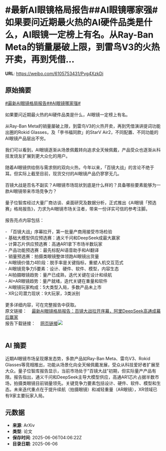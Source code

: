 # #最新AI眼镜格局报告##AI眼镜哪家强#如果要问近期最火热的AI硬件品类是什么，AI眼镜一定榜上有名。从Ray-Ban Meta的销量屡破上限，到雷鸟V3的火热开卖，再到凭借...

**URL**: https://weibo.com/6105753431/Pvg4XzkDi

## 原始摘要

<a href="https://m.weibo.cn/search?containerid=231522type%3D1%26t%3D10%26q%3D%23%E6%9C%80%E6%96%B0AI%E7%9C%BC%E9%95%9C%E6%A0%BC%E5%B1%80%E6%8A%A5%E5%91%8A%23&amp;extparam=%23%E6%9C%80%E6%96%B0AI%E7%9C%BC%E9%95%9C%E6%A0%BC%E5%B1%80%E6%8A%A5%E5%91%8A%23" data-hide=""><span class="surl-text">#最新AI眼镜格局报告#</span></a><a href="https://m.weibo.cn/search?containerid=231522type%3D1%26t%3D10%26q%3D%23AI%E7%9C%BC%E9%95%9C%E5%93%AA%E5%AE%B6%E5%BC%BA%23&amp;extparam=%23AI%E7%9C%BC%E9%95%9C%E5%93%AA%E5%AE%B6%E5%BC%BA%23" data-hide=""><span class="surl-text">#AI眼镜哪家强#</span></a><br><br>如果要问近期最火热的AI硬件品类是什么，AI眼镜一定榜上有名。<br><br>从Ray-Ban Meta的销量屡破上限，到雷鸟V3的火热开卖，再到凭借演讲提词功能出圈的Rokid Glasses，及「李书福同款」的StarV Air2，不同配置、不同功能的AI眼镜产品层出不穷。<br><br>我们可以看到，AI眼镜逐渐从场景佩戴转向追求全天候佩戴，产品受众也逐渐从科技发烧友扩展到更大众化的用户。<br><br>随着AI眼镜供给侧与需求侧的双向火热，今年以来，「百镜大战」的言论不绝于耳。但实际上截至目前，现货交付的AI眼镜产品仍寥寥无几。<br><br>百镜大战是否名不副实？AI眼镜市场现状到底是什么样的？具备哪些要素能够为一款AI眼镜带来市场竞争力？<br><br>量子位智库经过大量厂商访谈、桌面研究及数据分析，正式推出《AI眼镜「预选赛」格局报告》，力求为AI眼镜市场关注者，带来一份详实可信的参考注脚。<br><br>报告亮点内容包括：<br><br>- 「百镜大战」序幕拉开，第一批量产商用接受市场检验<br>- 基础大模型供应预选赛：通义千问和DeepSeek成最大赢家<br>- 计算芯片供应预选赛：高通AR1拿下市场半数玩家<br>- 产品功能预选赛：最先标配AI语音助手和AI翻译<br>- 销量预选赛：拍摄类眼镜整体领跑AI眼镜出货量<br>- AI眼镜价值力4阶段：脱手率是关键指标，重塑人机交互范式<br>- AI眼镜竞争力5要素：设计、硬件、软件、模型，内容生态<br>- AI拍摄眼镜趋势：量产已成熟，迭代关键在设计和续航<br>- AI+AR眼镜趋势：量产就绪，迭代关键在重量和软件<br>- AI眼镜玩家构成：5大类型入局，多数产品未上市<br>- XR公司潜力现状：9大玩家，3类派别<br><br>更多详细内容，可在完整报告中获取。<br>原文链接：<a href="https://weibo.cn/sinaurl?u=https%3A%2F%2Fmp.weixin.qq.com%2Fs%2Fnf9ercIIBGflULaEKQ_eGg" data-hide=""><span class="url-icon"><img style="width: 1rem;height: 1rem" src="https://h5.sinaimg.cn/upload/2015/09/25/3/timeline_card_small_web_default.png" referrerpolicy="no-referrer"></span><span class="surl-text">最新AI眼镜格局报告：百镜大战拉开序幕，阿里DeepSeek高通成幕后赢家</span></a><br>报告下载链接：<a href="https://weibo.cn/sinaurl?u=https%3A%2F%2Fjkhbjkhb.feishu.cn%2Fwiki%2FW5D7wuDcbiPXDLkaRLQcAJpOn8f%3Ffrom%3Dfrom_copylink" data-hide=""><span class="url-icon"><img style="width: 1rem;height: 1rem" src="https://h5.sinaimg.cn/upload/2015/09/25/3/timeline_card_small_web_default.png" referrerpolicy="no-referrer"></span><span class="surl-text">网页链接</span></a><img style="" src="https://tvax3.sinaimg.cn/large/006Fd7o3gy1i25g7bg1h5j30u00luds5.jpg" referrerpolicy="no-referrer"><br><br>

## AI 摘要

近期AI眼镜市场呈现爆发态势，多款产品如Ray-Ban Meta、雷鸟V3、Rokid Glasses等竞相推出，功能从场景化向全天候佩戴发展，受众从科技爱好者扩展至大众。量子位智库报告显示，当前市场处于"百镜大战"初期，但实际量产产品有限。报告指出，通义千问和DeepSeek主导大模型供应，高通AR1芯片占据半数市场，拍摄类眼镜目前销量领先。关键竞争力要素包括设计、硬件、软件、模型和生态。未来迭代重点在于提升续航（拍摄眼镜）和减轻重量（AR眼镜），XR领域已有9家主要玩家入局。

## 元数据

- **来源**: ArXiv
- **类型**: 论文
- **保存时间**: 2025-06-06T04:06:22Z
- **目录日期**: 2025-06-06
